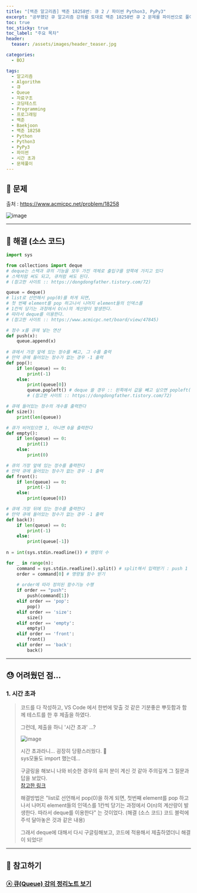 ```yaml
---
title: "[백준 알고리즘] 백준 18258번: 큐 2 / 파이썬 Python3, PyPy3"
excerpt: "공부했던 큐 알고리즘 강의를 토대로 백준 18258번 큐 2 문제를 파이썬으로 풀어보았다."
toc: true
toc_sticky: true
toc_label: "주요 목차"
header:
  teaser: /assets/images/header_teaser.jpg

categories:
  - BOJ

tags:
  - 알고리즘
  - Algorithm
  - 큐
  - Queue
  - 자료구조
  - 코딩테스트
  - Programming
  - 프로그래밍
  - 백준
  - Baekjoon
  - 백준 18258
  - Python
  - Python3
  - PyPy3
  - 파이썬
  - 시간 초과
  - 문제풀이
---
```


## 🔔 문제

출처 : <https://www.acmicpc.net/problem/18258>

![image](https://user-images.githubusercontent.com/78403443/136894029-4f5798c5-8c7b-4008-896c-ec472733da54.png)

---

## 🔐 해결 (소스 코드)

```python
import sys

from collections import deque
# deque는 스택과 큐의 기능을 모두 가진 객체로 출입구를 양쪽에 가지고 있다
# 스택처럼 써도 되고, 큐처럼 써도 된다.
# (참고한 사이트 :: https://dongdongfather.tistory.com/72)

queue = deque()
# list로 선언해서 pop(0)를 하게 되면,
# 첫 번째 element를 pop 하고나서 나머지 element들의 인덱스를
# 1칸씩 당기는 과정에서 O(n)의 계산량이 발생한다.
# 따라서 deque를 이용한다.
# (참고한 사이트 :: https://www.acmicpc.net/board/view/47845)

# 정수 x를 큐에 넣는 연산
def push(x):
    queue.append(x)
    
# 큐에서 가장 앞에 있는 정수를 빼고, 그 수를 출력
# 만약 큐에 들어있는 정수가 없는 경우 -1 출력
def pop():
    if len(queue) == 0:
        print(-1) 
    else:
        print(queue[0])
        queue.popleft() # deque 쓸 경우 :: 왼쪽에서 값을 빼고 싶으면 popleft()를 사용한다.
        # (참고한 사이트 :: https://dongdongfather.tistory.com/72)

# 큐에 들어있는 정수의 개수를 출력한다
def size():
    print(len(queue))

# 큐가 비어있으면 1, 아니면 0을 출력한다
def empty():
    if len(queue) == 0:
        print(1)
    else:
        print(0)

# 큐의 가장 앞에 있는 정수를 출력한다
# 만약 큐에 들어있는 정수가 없는 경우 -1 출력
def front():
    if len(queue) == 0:
        print(-1)
    else:
        print(queue[0])

# 큐에 가장 뒤에 있는 정수를 출력한다
# 만약 큐에 들어있는 정수가 없는 경우 -1 출력
def back():
    if len(queue) == 0:
        print(-1)
    else:
        print(queue[-1])
        
n = int(sys.stdin.readline()) # 명령의 수

for _ in range(n):
    command = sys.stdin.readline().split() # split해서 입력받기 : push 1 같은 애들을 분리하기 위해서...
    order = command[0] # 명령될 함수 받기
    
    # order에 따라 정의된 함수기능 수행
    if order == "push":
        push(command[1])
    elif order == 'pop':
        pop()
    elif order == 'size':
        size()
    elif order == 'empty':
        empty()
    elif order == 'front':
        front()
    elif order == 'back':
        back()
```

---

## 😓 어려웠던 점...

### 1. 시간 초과

> 코드를 다 작성하고, VS Code 에서 한번에 맞출 것 같은 기분좋은 뿌듯함과 함께 테스트를 한 후 제출을 하였다.
>
> 그런데, 제출을 하니 '시간 초과' ...?<br>
>
> ![image](https://user-images.githubusercontent.com/78403443/136895802-f6356de1-aaa3-4298-8f36-f3d35e9b3e2f.png)
>
> 시간 초과라니... 굉장히 당황스러웠다. 🥶<br>sys모듈도 import 했는데...
>
> 구글링을 해보니 나와 비슷한 경우의 유저 분이 계신 것 같아 주의깊게 그 질문과 답을 보았다.<br>[참고한 링크](https://www.acmicpc.net/board/view/47845)
>
> 해결방법은 "list로 선언해서 pop(0)을 하게 되면, 첫번째 element를 pop 하고나서 나머지 element들의 인덱스를 1칸씩 당기는 과정에서 O(n)의 계산량이 발생한다. 따라서 deque를 이용한다" 는 것이었다. (해결 (소스 코드) 코드 블럭에 주석 달아놓은 것과 같은 내용)
>
> 그래서 deque에 대해서 다시 구글링해보고, 코드에 적용해서 제출하였더니 해결이 되었다!

---

## 👣 참고하기

### [ⓐ 큐(Queue) 강의 정리노트 보기](https://iceman-brandon.github.io/playdata1/%EC%8A%A4%ED%83%9D-&-%ED%81%90/#part-2-%ED%81%90)